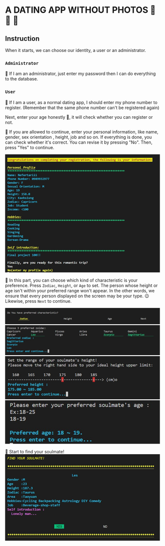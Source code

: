 # A DATING APP WITHOUT PHOTOS &#x1F48F; &#x1F46C; &#x1F46D;

## Instruction
  When it starts, we can choose our identity, a user or an administrator.

### `Administrator`
  💛 If I am an administrator, just enter my password then I can do everything to the database.

### `User`

  💛 If I am a user, as a normal dating app, I should enter my phone number to register. (Remember that the same phone number can't be registered again)

  Next, enter your age honestly 🔞, it will check whether you can register or not.

  💛 If you are allowed to continue, enter your personal information, like name, gender, sex orientation , height, job and so on. If everything is done, you can check whether it's correct. You can revise it by pressing "No". Then, press "Yes" to continue.

  <img src="picture/pc1.jpg">

  💛 In this part, you can choose which kind of characteristic is your preference. Press `Zodiac`, `Height`, or `Age` to set. The person whose height or age isn't within your preferred range won't appear. In the other words, we ensure that every person displayed on the screen may be your type. 😉Likewise, press `Next` to continue.

  <img src="picture/pc2.jpg">
  <img src="picture/pc3.jpg">
  <img src="picture/pc4.jpg">
  <img src="picture/pc5.jpg">

  💛 Start to find your soulmate!
  <img src="picture/pc7.jpg">


